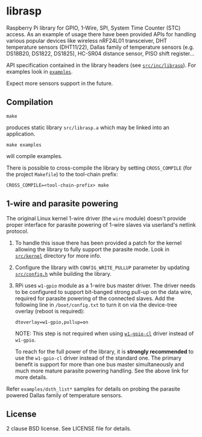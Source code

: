 librasp
=======

Raspberry Pi library for GPIO, 1-Wire, SPI, System Time Counter (STC) access.
As an example of usage there have been provided APIs for handling various
popular devices like wireless nRF24L01 transceiver, DHT temperature sensors
(DHT11/22), Dallas family of temperature sensors (e.g. DS18B20, DS1822, DS1825),
HC-SR04 distance sensor, PISO shift register...

API specification contained in the library headers (see [`src/inc/librasp`](src/inc/librasp)).
For examples look in [`examples`](examples).

Expect more sensors support in the future.

Compilation
-----------

    make

produces static library `src/librasp.a` which may be linked into an application.

    make examples

will compile examples.

There is possible to cross-compile the library by setting `CROSS_COMPILE` (for
the project `Makefile`) to the tool-chain prefix:

    CROSS_COMPILE=<tool-chain-prefix> make

1-wire and parasite powering
----------------------------

The original Linux kernel 1-wire driver (the `wire` module) doesn't provide
proper interface for parasite powering of 1-wire slaves via userland's netlink
protocol.

1. To handle this issue there has been provided a patch for the kernel allowing
   the library to fully support the parasite mode. Look in [`src/kernel`](src/kernel)
   directory for more info.

2. Configure the library with `CONFIG_WRITE_PULLUP` parameter by updating
   [`src/config.h`](src/config.h) while building the library.

3. RPi uses `w1-gpio` module as a 1-wire bus master driver. The driver needs
   to be configured to support bit-banged strong pull-up on the data wire,
   required for parasite powering of the connected slaves. Add the following
   line in `/boot/config.txt` to turn it on via the device-tree overlay (reboot
   is required):

    `dtoverlay=w1-gpio,pullup=on`

   NOTE: This step is not required when using [`w1-gpio-cl`](https://github.com/pstolarz/w1-gpio-cl)
   driver instead of `w1-gpio`.

   To reach for the full power of the library, it is **strongly recommended**
   to use the `w1-gpio-cl` driver instead of the standard one. The primary
   benefit is support for more than one bus master simultaneously and much
   more mature parasite powering handling. See the above link for more
   details.

Refer `examples/dsth_list*` samples for details on probing the parasite
powered Dallas family of temperature sensors.

License
-------

2 clause BSD license. See LICENSE file for details.
